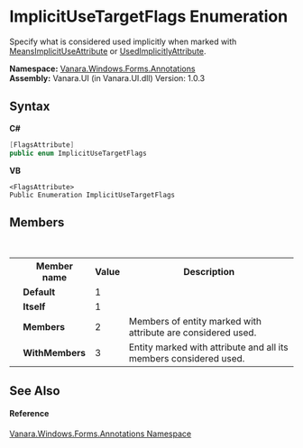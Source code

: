 # ImplicitUseTargetFlags Enumeration
 

Specify what is considered used implicitly when marked with <a href="d96636fe-0a7e-83ca-8d1d-4d37c5056985">MeansImplicitUseAttribute</a> or <a href="bf3873b6-02e9-eb7c-cf35-2ded974b1035">UsedImplicitlyAttribute</a>.

**Namespace:**&nbsp;<a href="600255aa-5477-7018-00f3-14fce5adebc9">Vanara.Windows.Forms.Annotations</a><br />**Assembly:**&nbsp;Vanara.UI (in Vanara.UI.dll) Version: 1.0.3

## Syntax

**C#**<br />
``` C#
[FlagsAttribute]
public enum ImplicitUseTargetFlags
```

**VB**<br />
``` VB
<FlagsAttribute>
Public Enumeration ImplicitUseTargetFlags
```


## Members
&nbsp;<table><tr><th></th><th>Member name</th><th>Value</th><th>Description</th></tr><tr><td /><td target="F:Vanara.Windows.Forms.Annotations.ImplicitUseTargetFlags.Default">**Default**</td><td>1</td><td /></tr><tr><td /><td target="F:Vanara.Windows.Forms.Annotations.ImplicitUseTargetFlags.Itself">**Itself**</td><td>1</td><td /></tr><tr><td /><td target="F:Vanara.Windows.Forms.Annotations.ImplicitUseTargetFlags.Members">**Members**</td><td>2</td><td>Members of entity marked with attribute are considered used.</td></tr><tr><td /><td target="F:Vanara.Windows.Forms.Annotations.ImplicitUseTargetFlags.WithMembers">**WithMembers**</td><td>3</td><td>Entity marked with attribute and all its members considered used.</td></tr></table>

## See Also


#### Reference
<a href="600255aa-5477-7018-00f3-14fce5adebc9">Vanara.Windows.Forms.Annotations Namespace</a><br />